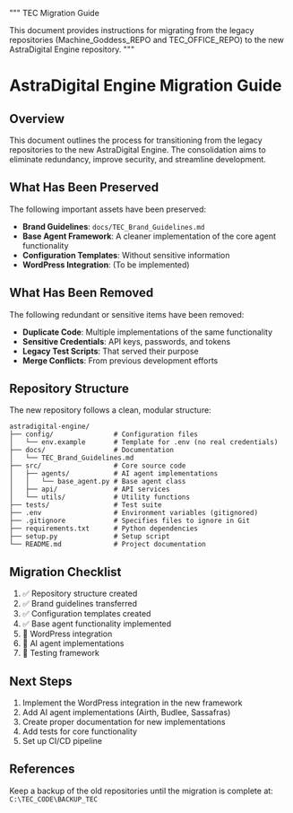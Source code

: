"""
TEC Migration Guide

This document provides instructions for migrating from the legacy repositories 
(Machine_Goddess_REPO and TEC_OFFICE_REPO) to the new AstraDigital Engine repository.
"""

# AstraDigital Engine Migration Guide

## Overview

This document outlines the process for transitioning from the legacy repositories to the new AstraDigital Engine. The consolidation aims to eliminate redundancy, improve security, and streamline development.

## What Has Been Preserved

The following important assets have been preserved:

- **Brand Guidelines**: `docs/TEC_Brand_Guidelines.md`
- **Base Agent Framework**: A cleaner implementation of the core agent functionality
- **Configuration Templates**: Without sensitive information
- **WordPress Integration**: (To be implemented)

## What Has Been Removed

The following redundant or sensitive items have been removed:

- **Duplicate Code**: Multiple implementations of the same functionality
- **Sensitive Credentials**: API keys, passwords, and tokens
- **Legacy Test Scripts**: That served their purpose
- **Merge Conflicts**: From previous development efforts

## Repository Structure

The new repository follows a clean, modular structure:

```
astradigital-engine/
├── config/               # Configuration files
│   └── env.example       # Template for .env (no real credentials)
├── docs/                 # Documentation
│   └── TEC_Brand_Guidelines.md
├── src/                  # Core source code
│   ├── agents/           # AI agent implementations
│   │   └── base_agent.py # Base agent class
│   ├── api/              # API services
│   └── utils/            # Utility functions
├── tests/                # Test suite
├── .env                  # Environment variables (gitignored)
├── .gitignore            # Specifies files to ignore in Git
├── requirements.txt      # Python dependencies
├── setup.py              # Setup script
└── README.md             # Project documentation
```

## Migration Checklist

1. ✅ Repository structure created
2. ✅ Brand guidelines transferred
3. ✅ Configuration templates created
4. ✅ Base agent functionality implemented
5. 🔲 WordPress integration
6. 🔲 AI agent implementations
7. 🔲 Testing framework

## Next Steps

1. Implement the WordPress integration in the new framework
2. Add AI agent implementations (Airth, Budlee, Sassafras)
3. Create proper documentation for new implementations
4. Add tests for core functionality
5. Set up CI/CD pipeline

## References

Keep a backup of the old repositories until the migration is complete at:
`C:\TEC_CODE\BACKUP_TEC`
